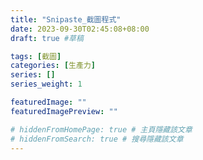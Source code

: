 ```yaml
---
title: "Snipaste_截圖程式"
date: 2023-09-30T02:45:08+08:00
draft: true #草稿

tags: [截圖]
categories: [生產力]
series: []
series_weight: 1

featuredImage: ""
featuredImagePreview: ""

# hiddenFromHomePage: true # 主頁隱藏該文章
# hiddenFromSearch: true # 搜尋隱藏該文章
---
```

<!--more-->
